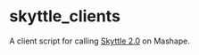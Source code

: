 skyttle_clients
===============

A client script for calling [Skyttle 2.0](https://www.mashape.com/sentinelprojects/skyttle2-0) on Mashape.
